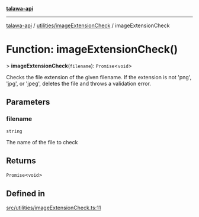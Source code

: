 [**talawa-api**](../../../README.md)

***

[talawa-api](../../../modules.md) / [utilities/imageExtensionCheck](../README.md) / imageExtensionCheck

# Function: imageExtensionCheck()

\> **imageExtensionCheck**(`filename`): `Promise`\<`void`\>

Checks the file extension of the given filename.
If the extension is not 'png', 'jpg', or 'jpeg', deletes the file and throws a validation error.

## Parameters

### filename

`string`

The name of the file to check

## Returns

`Promise`\<`void`\>

## Defined in

[src/utilities/imageExtensionCheck.ts:11](https://github.com/PalisadoesFoundation/talawa-api/blob/6bd0fecc1032af2aa70d925c85724d9fec2350f9/src/utilities/imageExtensionCheck.ts#L11)
